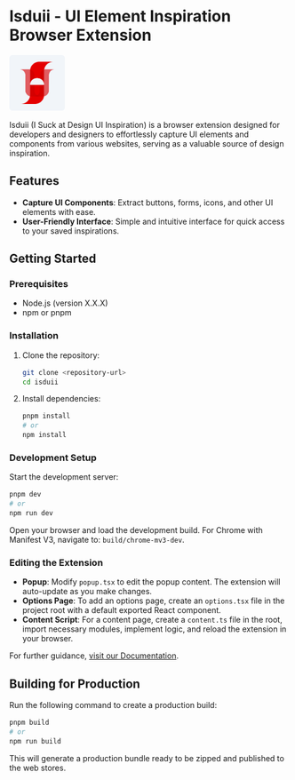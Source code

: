 # Isduii - UI Element Inspiration Browser Extension

<img src="assets/icon.png" alt="Logo" width="100"/>

Isduii (I Suck at Design UI Inspiration) is a browser extension designed for developers and designers to effortlessly capture UI elements and components from various websites, serving as a valuable source of design inspiration.

## Features

- **Capture UI Components**: Extract buttons, forms, icons, and other UI elements with ease.
- **User-Friendly Interface**: Simple and intuitive interface for quick access to your saved inspirations.

## Getting Started

### Prerequisites

- Node.js (version X.X.X)
- npm or pnpm

### Installation

1. Clone the repository:

   ```bash
   git clone <repository-url>
   cd isduii
   ```

2. Install dependencies:
   ```bash
   pnpm install
   # or
   npm install
   ```

### Development Setup

Start the development server:

```bash
pnpm dev
# or
npm run dev
```

Open your browser and load the development build. For Chrome with Manifest V3, navigate to: `build/chrome-mv3-dev`.

### Editing the Extension

- **Popup**: Modify `popup.tsx` to edit the popup content. The extension will auto-update as you make changes.
- **Options Page**: To add an options page, create an `options.tsx` file in the project root with a default exported React component.
- **Content Script**: For a content page, create a `content.ts` file in the root, import necessary modules, implement logic, and reload the extension in your browser.

For further guidance, [visit our Documentation](https://docs.plasmo.com/).

## Building for Production

Run the following command to create a production build:

```bash
pnpm build
# or
npm run build
```

This will generate a production bundle ready to be zipped and published to the web stores.

